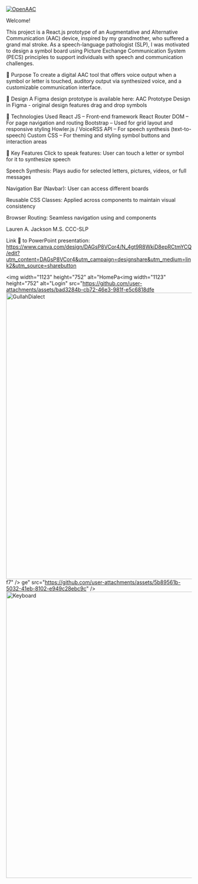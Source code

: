 [![OpenAAC](https://www.openaac.org/images/OpenAAC-chat-red.svg)](https://www.openaac.org/advocates.html)

Welcome!

This project is a React.js prototype of an Augmentative and Alternative Communication (AAC) device, inspired by my grandmother, who suffered a grand mal stroke. As a speech-language pathologist (SLP), I was motivated to design a symbol board using Picture Exchange Communication System (PECS) principles to support individuals with speech and communication challenges.

🧠 Purpose
To create a digital AAC tool that offers voice output when a symbol or letter is touched, auditory output via synthesized voice, and a customizable communication interface.

🎨 Design
A Figma design prototype is available here:
AAC Prototype Design in Figma - original design features drag and drop symbols

🧰 Technologies Used
React JS – Front-end framework
React Router DOM – For page navigation and routing
Bootstrap – Used for grid layout and responsive styling
Howler.js / VoiceRSS API – For speech synthesis (text-to-speech)
Custom CSS – For theming and styling symbol buttons and interaction areas

🔑 Key Features
Click to speak features: User can touch a letter or symbol for it to synthesize speech

Speech Synthesis: Plays audio for selected letters, pictures, videos, or full messages

Navigation Bar (Navbar): User can access different boards

Reusable CSS Classes: Applied across components to maintain visual consistency

Browser Routing: Seamless navigation using <Routes> and <Link> components

Lauren A. Jackson M.S. CCC-SLP

Link 🔗  to PowerPoint presentation: https://www.canva.com/design/DAGsP8VCor4/N_4gt9R8WkiD8epRCtmYCQ/edit?utm_content=DAGsP8VCor4&utm_campaign=designshare&utm_medium=link2&utm_source=sharebutton


<img width="1123" height="752" alt="HomePa<img width="1123" height="752" alt="Login" src="https://github.com/user-attachments/assets/bad3284b-cb72-46e3-981f-e5c6818dfe<img width="1407" height="776" alt="GullahDialect" src="https://github.com/user-attachments/assets/05d72fde-1527-4246-80fe-044d9087f96f" />
f7" />
ge" src="https://github.com/user-attachments/assets/5b89561b-5032-41eb-8102-e949c28ebc9c" />
<img width="1407" height="776" alt="Keyboard" src="https://github.com/user-attachments/assets/2c45b5cc-abd4-41d8-b2c1-a87ae79dff8b" />

